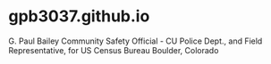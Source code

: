 # gpb3037.github.io
G. Paul Bailey
Community Safety Official - CU Police Dept., and Field Representative, for US Census Bureau
Boulder, Colorado
